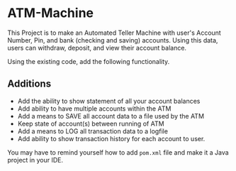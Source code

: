 # ATM-Machine

This Project is to make an Automated Teller Machine with user's Account Number, Pin, and bank (checking and saving) accounts.
Using this data, users can withdraw, deposit, and view their account balance.

Using the existing code, add the following functionality.

## Additions

- Add the ability to show statement of all your account balances
- Add ability to have multiple accounts within the ATM
- Add a means to SAVE all account data to a file used by the ATM
- Keep state of account(s) between running of ATM
- Add a means to LOG all transaction data to a logfile
- Add ability to show transaction history for each account to user.

You may have to remind yourself how to add `pom.xml` file and make it a Java project in your IDE.
